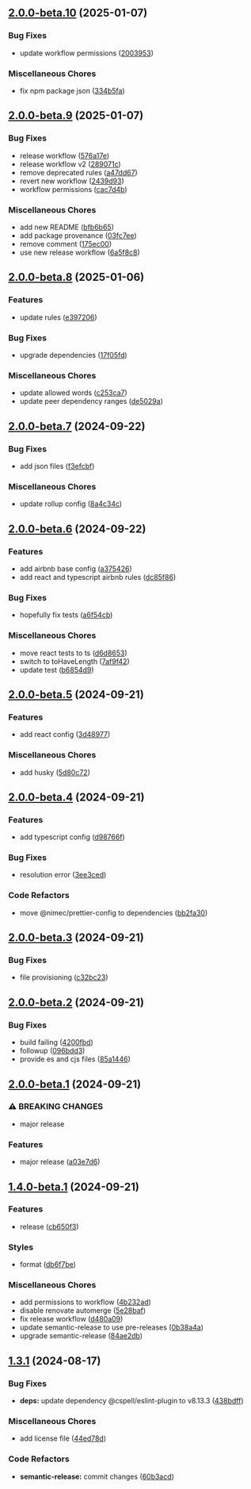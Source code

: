 ## [2.0.0-beta.10](https://github.com/nimec01/eslint-config/compare/v2.0.0-beta.9...v2.0.0-beta.10) (2025-01-07)

### Bug Fixes

* update workflow permissions ([2003953](https://github.com/nimec01/eslint-config/commit/200395357c8023ef81f02d41fa78f75fd4773cad))

### Miscellaneous Chores

* fix npm package json ([334b5fa](https://github.com/nimec01/eslint-config/commit/334b5fa1ebb457b13f7c984ef56f95fd8092277a))

## [2.0.0-beta.9](https://github.com/nimec01/eslint-config/compare/v2.0.0-beta.8...v2.0.0-beta.9) (2025-01-07)

### Bug Fixes

* release workflow ([576a17e](https://github.com/nimec01/eslint-config/commit/576a17e13e5b69875d8259ac117b71a12f45d2db))
* release workflow v2 ([289071c](https://github.com/nimec01/eslint-config/commit/289071c0c83fd474b90e27017814d99059e4e61a))
* remove deprecated rules ([a47dd67](https://github.com/nimec01/eslint-config/commit/a47dd67b776baee3edfb644fee5d3dffe66b48bd))
* revert new workflow ([2439d93](https://github.com/nimec01/eslint-config/commit/2439d93e70046ce7c3d26e32a6bc3f1de30a09a8))
* workflow permissions ([cac7d4b](https://github.com/nimec01/eslint-config/commit/cac7d4bdadd369e9aec72f3db676cdf8b0e1d745))

### Miscellaneous Chores

* add new README ([bfb6b65](https://github.com/nimec01/eslint-config/commit/bfb6b65e07ad49e9ed653b5083a0e4cc5a2d6467))
* add package provenance ([03fc7ee](https://github.com/nimec01/eslint-config/commit/03fc7eeea4bcbb058158911d2d0118152d2e40b4))
* remove comment ([175ec00](https://github.com/nimec01/eslint-config/commit/175ec0032e05a31a8fc2171c5ec417c0dd7a937a))
* use new release workflow ([6a5f8c8](https://github.com/nimec01/eslint-config/commit/6a5f8c80ad7b381b307971b93a91b6ff2d7e48e0))

## [2.0.0-beta.8](https://github.com/nimec01/eslint-config/compare/v2.0.0-beta.7...v2.0.0-beta.8) (2025-01-06)

### Features

* update rules ([e397206](https://github.com/nimec01/eslint-config/commit/e39720668ca2b4783df1b233f70acfc32787403e))

### Bug Fixes

* upgrade dependencies ([17f05fd](https://github.com/nimec01/eslint-config/commit/17f05fd132c97fdf26c4e29dd4d74ac46576e848))

### Miscellaneous Chores

* update allowed words ([c253ca7](https://github.com/nimec01/eslint-config/commit/c253ca74c15a70d7b8beab69cde4d4639a8fda4e))
* update peer dependency ranges ([de5029a](https://github.com/nimec01/eslint-config/commit/de5029a927a4e595809a46547f37fb2ba28c4406))

## [2.0.0-beta.7](https://github.com/nimec01/eslint-config/compare/v2.0.0-beta.6...v2.0.0-beta.7) (2024-09-22)

### Bug Fixes

* add json files ([f3efcbf](https://github.com/nimec01/eslint-config/commit/f3efcbfdf8561e20b6551674a1d159e9b48ea3cf))

### Miscellaneous Chores

* update rollup config ([8a4c34c](https://github.com/nimec01/eslint-config/commit/8a4c34cbf1ac43a5d8e661da47423676852b0414))

## [2.0.0-beta.6](https://github.com/nimec01/eslint-config/compare/v2.0.0-beta.5...v2.0.0-beta.6) (2024-09-22)

### Features

* add airbnb base config ([a375426](https://github.com/nimec01/eslint-config/commit/a3754265b0f679327f28c2614266ad7dbd97fab8))
* add react and typescript airbnb rules ([dc85f86](https://github.com/nimec01/eslint-config/commit/dc85f86a6dcfcda0fcce925c960095a827f77668))

### Bug Fixes

* hopefully fix tests ([a6f54cb](https://github.com/nimec01/eslint-config/commit/a6f54cb589b680d70a5ea0c88fe7e06dea9247fe))

### Miscellaneous Chores

* move react tests to ts ([d6d8653](https://github.com/nimec01/eslint-config/commit/d6d8653768739cdf600448611cb195082771f6bf))
* switch to toHaveLength ([7af9f42](https://github.com/nimec01/eslint-config/commit/7af9f4217d139083217d497493c57b76ea162214))
* update test ([b6854d9](https://github.com/nimec01/eslint-config/commit/b6854d90a8aa2c1276cfc79e4b2a02f56e42d0ac))

## [2.0.0-beta.5](https://github.com/nimec01/eslint-config/compare/v2.0.0-beta.4...v2.0.0-beta.5) (2024-09-21)

### Features

* add react config ([3d48977](https://github.com/nimec01/eslint-config/commit/3d489777e2a0e1e3c3a961158ea18bb6439da756))

### Miscellaneous Chores

* add husky ([5d80c72](https://github.com/nimec01/eslint-config/commit/5d80c72ca9a133474b31b952d4c500a9e4026171))

## [2.0.0-beta.4](https://github.com/nimec01/eslint-config/compare/v2.0.0-beta.3...v2.0.0-beta.4) (2024-09-21)

### Features

* add typescript config ([d98766f](https://github.com/nimec01/eslint-config/commit/d98766f15015f8c399c8f3dedaca4dac69993859))

### Bug Fixes

* resolution error ([3ee3ced](https://github.com/nimec01/eslint-config/commit/3ee3cedd020faec40f830bdd1ad611c205652d85))

### Code Refactors

* move @nimec/prettier-config to dependencies ([bb2fa30](https://github.com/nimec01/eslint-config/commit/bb2fa30269ff54334ff5d91289b6c3e751f3bc1f))

## [2.0.0-beta.3](https://github.com/nimec01/eslint-config/compare/v2.0.0-beta.2...v2.0.0-beta.3) (2024-09-21)

### Bug Fixes

* file provisioning ([c32bc23](https://github.com/nimec01/eslint-config/commit/c32bc237cc400f2631a8b97a28953fb6490c13f0))

## [2.0.0-beta.2](https://github.com/nimec01/eslint-config/compare/v2.0.0-beta.1...v2.0.0-beta.2) (2024-09-21)

### Bug Fixes

* build failing ([4200fbd](https://github.com/nimec01/eslint-config/commit/4200fbd2c2f4fa5afe71c60b5a6b656aef721d7e))
* followup ([096bdd3](https://github.com/nimec01/eslint-config/commit/096bdd3d2f7d2d53481714b195765435833a25aa))
* provide es and cjs files ([85a1446](https://github.com/nimec01/eslint-config/commit/85a144691b3f9c4fc71751fe9805184b4ea5ff8d))

## [2.0.0-beta.1](https://github.com/nimec01/eslint-config/compare/v1.4.0-beta.1...v2.0.0-beta.1) (2024-09-21)

### ⚠ BREAKING CHANGES

* major release

### Features

* major release ([a03e7d6](https://github.com/nimec01/eslint-config/commit/a03e7d683038e1ba33aee5a07bc5a9f6792e9fe4))

## [1.4.0-beta.1](https://github.com/nimec01/eslint-config/compare/v1.3.1...v1.4.0-beta.1) (2024-09-21)

### Features

* release ([cb650f3](https://github.com/nimec01/eslint-config/commit/cb650f366b5f6a9896c53020c49d99051c59eaf4))

### Styles

* format ([db6f7be](https://github.com/nimec01/eslint-config/commit/db6f7be1e95fb05689be4a8f9117b9fd3cde6cc6))

### Miscellaneous Chores

* add permissions to workflow ([4b232ad](https://github.com/nimec01/eslint-config/commit/4b232ad30fae483f121068dc39a2d1cd4ec13a2b))
* disable renovate automerge ([5e28baf](https://github.com/nimec01/eslint-config/commit/5e28baf9d34c91f815b84d356df225507871ca02))
* fix release workflow ([d480a09](https://github.com/nimec01/eslint-config/commit/d480a09a4f10e503391a3e56d1b44236ceee95ef))
* update semantic-release to use pre-releases ([0b38a4a](https://github.com/nimec01/eslint-config/commit/0b38a4aa0d4d09dc9636f784ea87fcf78b3584c8))
* upgrade semantic-release ([84ae2db](https://github.com/nimec01/eslint-config/commit/84ae2dbe0117fdb53d960c54480abf408c3339e1))

## [1.3.1](https://github.com/nimec01/eslint-config/compare/v1.3.0...v1.3.1) (2024-08-17)

### Bug Fixes

* **deps:** update dependency @cspell/eslint-plugin to v8.13.3 ([438bdff](https://github.com/nimec01/eslint-config/commit/438bdff053ae952196c6f790078e55ebd2e114e7))

### Miscellaneous Chores

* add license file ([44ed78d](https://github.com/nimec01/eslint-config/commit/44ed78d000168a15566d5c279eccbbdf2e1f8856))

### Code Refactors

* **semantic-release:** commit changes ([60b3acd](https://github.com/nimec01/eslint-config/commit/60b3acdf78b1be845600f0e69ea79c7ad15437ad))
